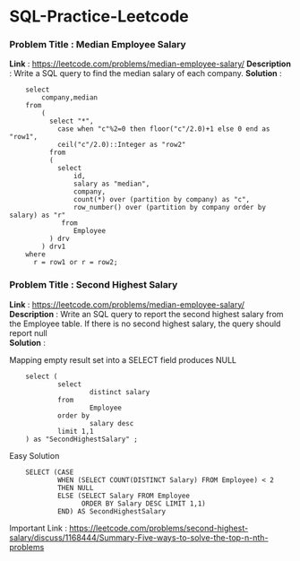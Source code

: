 # SQL-Practice-Leetcode


### Problem Title : Median Employee Salary
**Link** : https://leetcode.com/problems/median-employee-salary/
**Description** : Write a SQL query to find the median salary of each company.
**Solution** :

        select 
            company,median 
        from 
            (
              select "*",
                case when "c"%2=0 then floor("c"/2.0)+1 else 0 end as "row1",
                ceil("c"/2.0)::Integer as "row2"  
              from
              (
                select 
                    id,
                    salary as "median",
                    company, 
                    count(*) over (partition by company) as "c", 
                    row_number() over (partition by company order by salary) as "r"  
                 from 
                    Employee
              ) drv
            ) drv1
        where 
          r = row1 or r = row2;


### Problem Title : Second Highest Salary  
**Link** : https://leetcode.com/problems/median-employee-salary/  
**Description** : Write an SQL query to report the second highest salary from the Employee table. If there is no second highest salary, the query should report null  
**Solution** :   
  
Mapping empty result set into a SELECT field produces NULL

        select (
                select 
                        distinct salary 
                from 
                        Employee 
                order by 
                        salary desc 
                limit 1,1
        ) as "SecondHighestSalary" ;

Easy Solution

        SELECT (CASE 
                WHEN (SELECT COUNT(DISTINCT Salary) FROM Employee) < 2 
                THEN NULL 
                ELSE (SELECT Salary FROM Employee 
                      ORDER BY Salary DESC LIMIT 1,1) 
                END) AS SecondHighestSalary

Important Link : https://leetcode.com/problems/second-highest-salary/discuss/1168444/Summary-Five-ways-to-solve-the-top-n-nth-problems 
